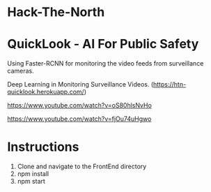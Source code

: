 # Hack-The-North
# QuickLook - AI For Public Safety #

Using Faster-RCNN for monitoring the video feeds from surveillance cameras. 

Deep Learning in Monitoring Surveillance Videos. (https://htn-quicklook.herokuapp.com/)

https://www.youtube.com/watch?v=oS80hlsNvHo

https://www.youtube.com/watch?v=fjOu74uHgwo

# Instructions

1. Clone and navigate to the FrontEnd directory
2. npm install
3. npm start
